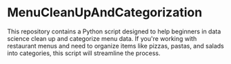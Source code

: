 # MenuCleanUpAndCategorization
This repository contains a Python script designed to help beginners in data science clean up and categorize menu data. If you're working with restaurant menus and need to organize items like pizzas, pastas, and salads into categories, this script will streamline the process.
